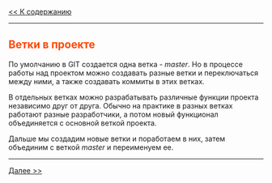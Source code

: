 <style>h2{color:#ff4800}</style>

[<< К содержанию](readme.md)

---

## Ветки в проекте

По умолчанию в GIT создается одна ветка - _master_. Но в процессе работы над проектом можно создавать разные ветки и переключаться между ними, а также создавать коммиты в этих ветках.

В отдельных ветках можно разрабатывать различные функции проекта независимо друг от друга. Обычно на практике в разных ветках работают разные разработчики, а потом новый функционал объединяется с основной веткой проекта.

Дальше мы создадим новые ветки и поработаем в них, затем объединим с веткой _master_ и переименуем ее.

---

[Далее >>](creating-branch.md)
